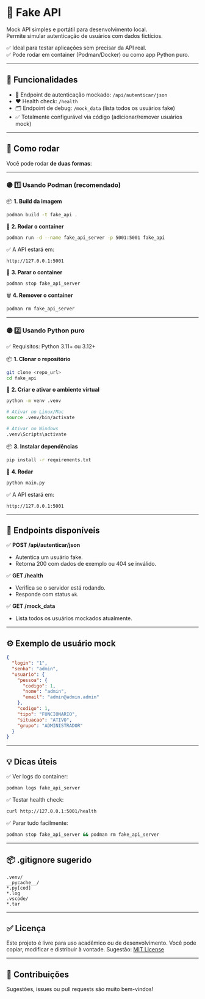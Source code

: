 # 🧪 Fake API

Mock API simples e portátil para desenvolvimento local.  
Permite simular autenticação de usuários com dados fictícios.  

✅ Ideal para testar aplicações sem precisar da API real.  
✅ Pode rodar em container (Podman/Docker) ou como app Python puro.

---

## 📜 Funcionalidades

- 🔐 Endpoint de autenticação mockado: `/api/autenticar/json`
- ❤️ Health check: `/health`
- 🗂️ Endpoint de debug: `/mock_data` (lista todos os usuários fake)
- ✅ Totalmente configurável via código (adicionar/remover usuários mock)

---

## 🚀 Como rodar

Você pode rodar **de duas formas**:

---

### 🟣 1️⃣ Usando Podman (recomendado)

📦 **1. Build da imagem**
```bash
podman build -t fake_api .
````

🚀 **2. Rodar o container**

```bash
podman run -d --name fake_api_server -p 5001:5001 fake_api
```

✅ A API estará em:

```
http://127.0.0.1:5001
```

🛑 **3. Parar o container**

```bash
podman stop fake_api_server
```

🗑️ **4. Remover o container**

```bash
podman rm fake_api_server
```

---

### 🟣 2️⃣ Usando Python puro

✅ Requisitos: Python 3.11+ ou 3.12+

📦 **1. Clonar o repositório**

```bash
git clone <repo_url>
cd fake_api
```

🐍 **2. Criar e ativar o ambiente virtual**

```bash
python -m venv .venv

# Ativar no Linux/Mac
source .venv/bin/activate

# Ativar no Windows
.venv\Scripts\activate
```

📦 **3. Instalar dependências**

```bash
pip install -r requirements.txt
```

🚀 **4. Rodar**

```bash
python main.py
```

✅ A API estará em:

```
http://127.0.0.1:5001
```

---

## 📡 Endpoints disponíveis

✅ **POST /api/autenticar/json**

* Autentica um usuário fake.
* Retorna 200 com dados de exemplo ou 404 se inválido.

✅ **GET /health**

* Verifica se o servidor está rodando.
* Responde com status `ok`.

✅ **GET /mock\_data**

* Lista todos os usuários mockados atualmente.

---

## ⚙️ Exemplo de usuário mock

```json
{
  "login": "1",
  "senha": "admin",
  "usuario": {
    "pessoa": {
      "codigo": 1,
      "nome": "admin",
      "email": "admin@admin.admin"
    },
    "codigo": 1,
    "tipo": "FUNCIONARIO",
    "situacao": "ATIVO",
    "grupo": "ADMINISTRADOR"
  }
}
```

---

## 💡 Dicas úteis

✅ Ver logs do container:

```bash
podman logs fake_api_server
```

✅ Testar health check:

```bash
curl http://127.0.0.1:5001/health
```

✅ Parar tudo facilmente:

```bash
podman stop fake_api_server && podman rm fake_api_server
```

---

## 📦 .gitignore sugerido

```
.venv/
__pycache__/
*.py[cod]
*.log
.vscode/
*.tar
```

---

## ✅ Licença

Este projeto é livre para uso acadêmico ou de desenvolvimento.
Você pode copiar, modificar e distribuir à vontade.
Sugestão: [MIT License](https://opensource.org/licenses/MIT)

---

## 🤝 Contribuições

Sugestões, issues ou pull requests são muito bem-vindos!
